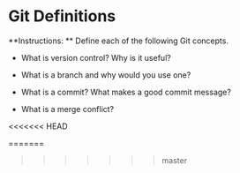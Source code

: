 # Git Definitions

**Instructions: ** Define each of the following Git concepts.

* What is version control?  Why is it useful?
 
* What is a branch and why would you use one?

* What is a commit? What makes a good commit message?
 
* What is a merge conflict?
 

<<<<<<< HEAD

=======
>>>>>>> master
